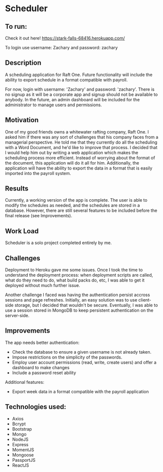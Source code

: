 # Scheduler

## To run:

Check it out here! https://stark-falls-68416.herokuapp.com/

To login use username: Zachary and password: zachary

## Description
A scheduling application for Raft One. Future functionality will include the ability to export schedule in a format compatible with payroll.

For now, login with username: 'Zachary' and password: 'zachary'. There is no signup as it will be a corporate app and signup should not be available to anybody. In the future, an admin dashboard will be included for the administrator to manage users and permissions.

## Motivation
One of my good friends owns a whitewater rafting company, Raft One. I asked him if there was any sort of challenges that his company faces from a managerial perspective. He told me that they currently do all the scheduling with a Word Document, and he'd like to improve that process. I decided that I would help him out by writing a web application which makes the scheduling process more efficient. Instead of worrying about the format of the document, this application will do it all for him. Additionally, the application will have the ability to export the data in a format that is easily imported into the payroll system.

## Results
Currently, a working version of the app is complete. The user is able to modify the schedules as needed, and the schedules are stored in a database. However, there are still several features to be included before the final release (see Improvements).

## Work Load
Scheduler is a solo project completed entirely by me.

## Challenges
Deployment to Heroku gave me some issues. Once I took the time to understand the deployment process: when deployment scripts are called, what do they need to do, what build packs do, etc, I was able to get it deployed without much further issue.

Another challenge I faced was having the authentication persist accross sessions and page refreshes. Initially, an easy solution was to use client-side storage, but I decided that wouldn't be secure. Eventually, I was able to use a session stored in MongoDB to keep persistent authentication on the server-side.

## Improvements
The app needs better authentication:
 - Check the database to ensure a given username is not already taken. 
 - Impose restrictions on the simplicity of the passwords.
 - Employ user account permissions (read, write, create users) and offer a dashboard to make changes
 - Include a password reset ability
 
Additional features:
- Export week data in a format compatible with the payroll application

## Technologies used:
- Axios
- Bcrypt
- Bootstrap
- Mongo
- NodeJS
- Express
- MomentJS
- Mongoose
- PassportJS
- ReactJS
